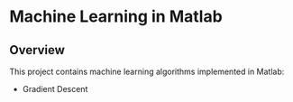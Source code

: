 # Machine Learning in Matlab

## Overview
This project contains machine learning algorithms implemented in Matlab:
- Gradient Descent
